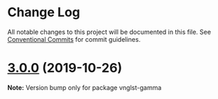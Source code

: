 # Change Log

All notable changes to this project will be documented in this file.
See [Conventional Commits](https://conventionalcommits.org) for commit guidelines.

# [3.0.0](https://github.com/vnglst/learning-yarn-workspaces/compare/vnglst-gamma@2.2.2...vnglst-gamma@3.0.0) (2019-10-26)

**Note:** Version bump only for package vnglst-gamma
